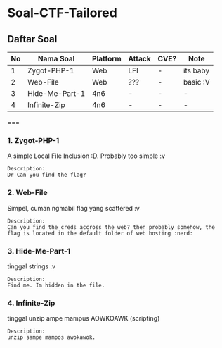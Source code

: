 # Soal-CTF-Tailored

## Daftar Soal
No | Nama Soal | Platform | Attack | CVE? | Note
--- | --- | --- | --- | --- | ---
1 | Zygot-PHP-1 | Web | LFI | - | its baby
2 | Web-File | Web | ??? | - | basic :V
3 | Hide-Me-Part-1 | 4n6 | - | - | - | -
4 | Infinite-Zip | 4n6 | - | - | - | -

===

### 1. Zygot-PHP-1
A simple Local File Inclusion :D. Probably too simple :v
```
Description:
Dr Can you find the flag?
```

### 2. Web-File
Simpel, cuman ngmabil flag yang scattered :v
```
Description:
Can you find the creds accross the web? then probably somehow, the flag is located in the default folder of web hosting :nerd:
```

### 3. Hide-Me-Part-1
tinggal strings :v
```
Description:
Find me. Im hidden in the file.
```

### 4. Infinite-Zip
tinggal unzip ampe mampus AOWKOAWK (scripting)
```
Description:
unzip sampe mampos awokawok.
```
